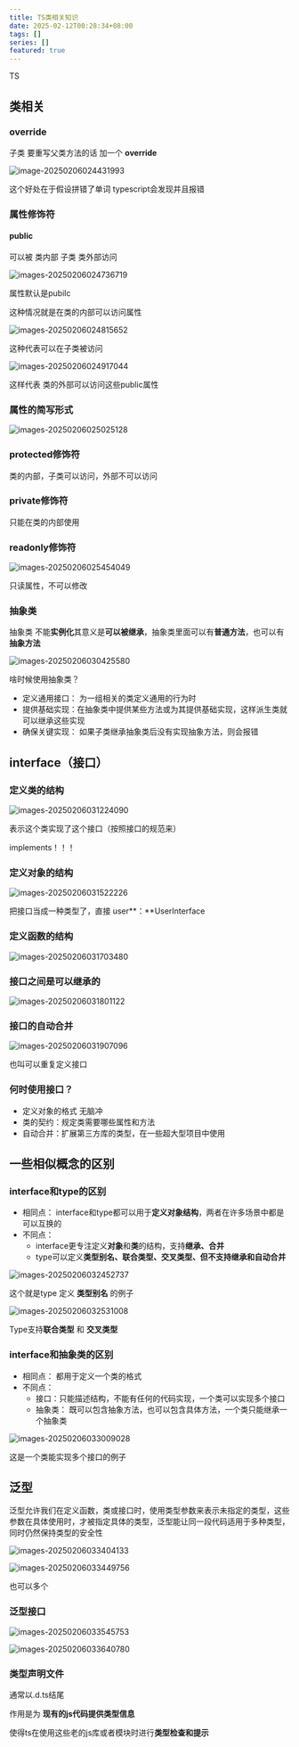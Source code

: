 ```yaml
---
title: TS类相关知识
date: 2025-02-12T00:28:34+08:00
tags: []
series: []
featured: true
---
```

TS
<!--more-->
## 类相关

### override

子类 要重写父类方法的话 加一个 **override**

![image-20250206024431993](/images/image-20250206024431993.png)

这个好处在于假设拼错了单词 typescript会发现并且报错



### 属性修饰符

#### public

可以被 类内部 子类 类外部访问

![images-20250206024736719](/images/image-20250206024736719.png)

属性默认是pubilc 

这种情况就是在类的内部可以访问属性

![images-20250206024815652](/images/image-20250206024815652.png)

这种代表可以在子类被访问

![images-20250206024917044](/images/image-20250206024917044.png)

这样代表 类的外部可以访问这些public属性



### 属性的简写形式

![images-20250206025025128](/images/image-20250206025025128.png)



### protected修饰符

类的内部，子类可以访问，外部不可以访问

### private修饰符

只能在类的内部使用

### readonly修饰符

![images-20250206025454049](/images/image-20250206025454049.png)

只读属性，不可以修改



### 抽象类

抽象类 不能**实例化**其意义是**可以被继承**，抽象类里面可以有**普通方法**，也可以有**抽象方法**

![images-20250206030425580](/images/image-20250206030425580.png)



啥时候使用抽象类？

- 定义通用接口： 为一组相关的类定义通用的行为时
- 提供基础实现：在抽象类中提供某些方法或为其提供基础实现，这样派生类就可以继承这些实现
- 确保关键实现： 如果子类继承抽象类后没有实现抽象方法，则会报错



## interface（接口）

### 定义类的结构

![images-20250206031224090](/images/image-20250206031224090.png)

表示这个类实现了这个接口（按照接口的规范来）

implements！！！



### 定义对象的结构

![images-20250206031522226](/images/image-20250206031522226.png)

把接口当成一种类型了，直接 user**：**UserInterface



### 定义函数的结构

![images-20250206031703480](/images/image-20250206031703480.png)

### 接口之间是可以继承的

  ![images-20250206031801122](/images/image-20250206031801122.png)



### 接口的自动合并

![images-20250206031907096](/images/image-20250206031907096.png)

也叫可以重复定义接口



### 何时使用接口？

- 定义对象的格式 无脑冲
- 类的契约：规定类需要哪些属性和方法
- 自动合并：扩展第三方库的类型，在一些超大型项目中使用



## 一些相似概念的区别

### interface和type的区别

- 相同点： interface和type都可以用于**定义对象结构**，两者在许多场景中都是可以互换的
- 不同点：
  - interface更专注定义**对象**和**类**的结构，支持**继承、合并**
  - type可以定义**类型别名、联合类型、交叉类型、但不支持继承和自动合并**

![images-20250206032452737](/images/image-20250206032452737.png)

这个就是type 定义 **类型别名** 的例子

![images-20250206032531008](/images/image-20250206032531008.png)

Type支持**联合类型** 和 **交叉类型**



### interface和抽象类的区别

- 相同点： 都用于定义一个类的格式
- 不同点： 
  - 接口：只能描述结构，不能有任何的代码实现，一个类可以实现多个接口
  - 抽象类： 既可以包含抽象方法，也可以包含具体方法，一个类只能继承一个抽象类

![images-20250206033009028](/images/image-20250206033009028.png)

这是一个类能实现多个接口的例子



## 泛型

泛型允许我们在定义函数，类或接口时，使用类型参数来表示未指定的类型，这些参数在具体使用时，才被指定具体的类型，泛型能让同一段代码适用于多种类型，同时仍然保持类型的安全性



![images-20250206033404133](/images/image-20250206033404133.png)

![images-20250206033449756](/images/image-20250206033449756.png)

也可以多个



### 泛型接口

![images-20250206033545753](/images/image-20250206033545753.png)

![images-20250206033640780](/images/image-20250206033640780.png)

### 类型声明文件

通常以.d.ts结尾

作用是为 **现有的js代码提供类型信息**

使得ts在使用这些老的js库或者模块时进行**类型检查和提示**